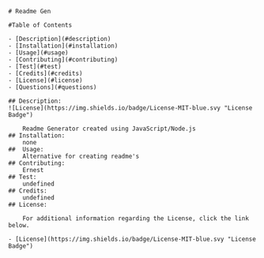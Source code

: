 
    # Readme Gen

    #Table of Contents

    - [Description](#description)
    - [Installation](#installation)
    - [Usage](#usage)
    - [Contributing](#contributing)
    - [Test](#test)
    - [Credits](#credits)
    - [License](#license)
    - [Questions](#questions)

    ## Description:
    ![License](https://img.shields.io/badge/License-MIT-blue.svy "License Badge")

        Readme Generator created using JavaScript/Node.js
    ## Installation:
        none
    ##  Usage:
        Alternative for creating readme's
    ## Contributing:
        Ernest 
    ## Test:
        undefined
    ## Credits:
        undefined
    ## License:

        For additional information regarding the License, click the link below.

    - [License](https://img.shields.io/badge/License-MIT-blue.svy "License Badge")   
